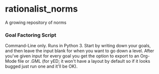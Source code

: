 # rationalist_norms
A growing repository of norms


### Goal Factoring Script
Command-Line only. Runs in Python 3. Start by writing down your goals, and then leave the input blank for when you want to go down a level. After you've given input for every goal you get the option to export to an Org-Mode file or .GML (for yED; it won't have a layout by default so if it looks bugged just run one and it'll be OK).
